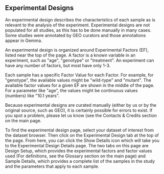 ## Experimental Designs

An experimental design describes the characteristics of each sample as is relevant to the analysis of the experiment. Experimental designs are not populated for all studies, as this has to be done manually in many cases. Some studies were annotated by GEO curators and those annotations appear in Gemma.

An experimental design is organized around Experimental Factors (EF), listed near the top of the page. A factor is a known variable in an experiment, such as "age", "genotype" or "treatment". An experiment can have any number of factors, but most have only 1-3.

Each sample has a specific Factor Value for each Factor. For example, for "genotype", the available values might be "wild-type" and "mutant". The available factor values for a given EF are shown in the middle of the page. For a parameter like "age", the values might be continuous values (numbers) like "10.1 years".

Because experimental designs are curated manually (either by us or by the original source, such as GEO), it is certainly possible for errors to exist. If you spot a problem, please let us know (see the Contacts & Credits section on the main page.

To find the experimental design page, select your dataset of interest from the dataset browser. Then click on the Experimental Design tab at the top of the page. From here, you can click the Show Details icon which will take you to the Experimental Design Details page. The two tabs on this page are Design Setup, which provides the experimental factors and factor values used (For definitions, see the Glossary section on the main page) and Sample Details, which provides a complete list of the samples in the study and the parameters that apply to each sample.

